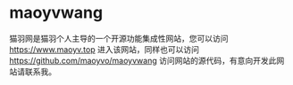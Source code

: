 # maoyvwang
猫羽网是猫羽个人主导的一个开源功能集成性网站，您可以访问 https://www.maoyv.top 进入该网站，同样也可以访问 https://github.com/maoyvo/maoyvwang 访问网站的源代码，有意向开发此网站请联系我。
